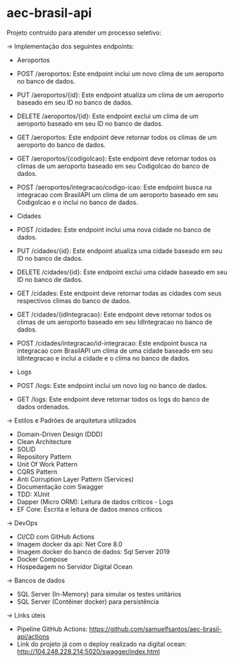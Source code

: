 # aec-brasil-api

Projeto contruido para atender um processo seletivo:

-> Implementação dos seguintes endpoints:
* Aeroportos
* POST /aeroportos: Este endpoint inclui um novo clima de um aeroporto no banco de dados.
* PUT /aeroportos/{id}: Este endpoint atualiza um clima de um aeroporto baseado em seu ID no banco de dados.
* DELETE /aeroportos/{id}: Este endpoint exclui um clima de um aeroporto baseado em seu ID no banco de dados.
* GET /aeroportos: Este endpoint deve retornar todos os climas de um aeroporto do banco de dados.
* GET /aeroportos/{codigoIcao}: Este endpoint deve retornar todos os climas de um aeroporto baseado em seu CodigoIcao do banco de dados.
* POST /aeroportos/integracao/codigo-icao: Este endpoint busca na integracao com BrasilAPI um clima de um aeroporto baseado em seu CodigoIcao e o inclui no banco de dados.

* Cidades
* POST /cidades: Este endpoint inclui uma nova cidade no banco de dados.
* PUT /cidades/{id}: Este endpoint atualiza uma cidade baseado em seu ID no banco de dados.
* DELETE /cidades/{id}: Este endpoint exclui uma cidade baseado em seu ID no banco de dados.
* GET /cidades: Este endpoint deve retornar todas as cidades com seus respectivos climas do banco de dados.
* GET /cidades/{idIntegracao}: Este endpoint deve retornar todos os climas de um aeroporto baseado em seu IdIntegracao no banco de dados.
* POST /cidades/integracao/id-integracao: Este endpoint busca na integracao com BrasilAPI um clima de uma cidade baseado em seu IdIntegracao e inclui a cidade e o clima no banco de dados.

* Logs
* POST /logs: Este endpoint inclui um novo log no banco de dados.
* GET /logs: Este endpoint deve retornar todos os logs do banco de dados ordenados.

-> Estilos e Padrões de arquitetura utilizados
* Domain-Driven Design (DDD)
* Clean Architecture
* SOLID
* Repository Pattern
* Unit Of Work Pattern
* CQRS Pattern
* Anti Corruption Layer Pattern (Services)
* Documentação com Swagger
* TDD: XUnit
* Dapper (Micro ORM): Leitura de dados críticos - Logs
* EF Core: Escrita e leitura de dados menos críticos

-> DevOps
* CI/CD com GitHub Actions
* Imagem docker da api: Net Core 8.0
* Imagem docker do banco de dados: Sql Server 2019
* Docker Compose
* Hospedagem no Servidor Digital Ocean

-> Bancos de dados
* SQL Server (In-Memory) para simular os testes unitários
* SQL Server (Contêiner docker) para persistência

-> Links úteis
* Pipeline GitHub Actions: https://github.com/samuelfsantos/aec-brasil-api/actions
* Link do projeto já com o deploy realizado na digital ocean: http://104.248.228.214:5020/swagger/index.html

  


